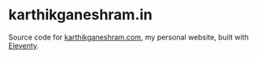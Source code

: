 # karthikganeshram.in

Source code for [karthikganeshram.com](https://karthikganeshram.com), my personal website, built with [Eleventy](https://www.11ty.io).

